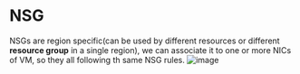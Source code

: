 # NSG
NSGs are region specific(can be used by different resources or different **resource group** in a single region), we can associate it to one or more NICs of VM, so they all following th same NSG rules.
![image](https://github.com/user-attachments/assets/929e0680-10c2-49de-ae81-a3407086ba70)


